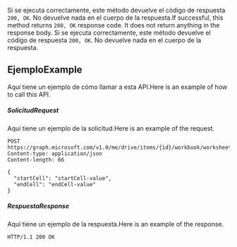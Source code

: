 <span data-ttu-id="64e0c-p104">Si se ejecuta correctamente, este método devuelve el código de respuesta `200, OK`. No devuelve nada en el cuerpo de la respuesta.</span><span class="sxs-lookup"><span data-stu-id="64e0c-p104">If successful, this method returns `200, OK` response code. It does not return anything in the response body.</span></span>
Si se ejecuta correctamente, este método devuelve el código de respuesta `200, OK`. No devuelve nada en el cuerpo de la respuesta.

## <span data-ttu-id="64e0c-131">Ejemplo</span><span class="sxs-lookup"><span data-stu-id="64e0c-131">Example</span></span>
<a id="example" class="xliff"></a>
<span data-ttu-id="64e0c-132">Aquí tiene un ejemplo de cómo llamar a esta API.</span><span class="sxs-lookup"><span data-stu-id="64e0c-132">Here is an example of how to call this API.</span></span>
##### <span data-ttu-id="64e0c-133">Solicitud</span><span class="sxs-lookup"><span data-stu-id="64e0c-133">Request</span></span>
<a id="request" class="xliff"></a>
<span data-ttu-id="64e0c-134">Aquí tiene un ejemplo de la solicitud.</span><span class="sxs-lookup"><span data-stu-id="64e0c-134">Here is an example of the request.</span></span>
<!-- {
  "blockType": "request",
  "name": "chart_setposition"
}-->
```http
POST https://graph.microsoft.com/v1.0/me/drive/items/{id}/workbook/worksheets/{id|name}/charts(<name>)/setPosition
Content-type: application/json
Content-length: 66

{
  "startCell": "startCell-value",
  "endCell": "endCell-value"
}
```

##### <span data-ttu-id="64e0c-135">Respuesta</span><span class="sxs-lookup"><span data-stu-id="64e0c-135">Response</span></span>
<a id="response" class="xliff"></a>
<span data-ttu-id="64e0c-136">Aquí tiene un ejemplo de la respuesta.</span><span class="sxs-lookup"><span data-stu-id="64e0c-136">Here is an example of the response.</span></span> 
<!-- {
  "blockType": "response",
  "truncated": true,
  "@odata.type": "microsoft.graph.none"
} -->
```http
HTTP/1.1 200 OK
```

<!-- uuid: 8fcb5dbc-d5aa-4681-8e31-b001d5168d79
2015-10-25 14:57:30 UTC -->
<!-- {
  "type": "#page.annotation",
  "description": "Chart: setPosition",
  "keywords": "",
  "section": "documentation",
  "tocPath": ""
}-->